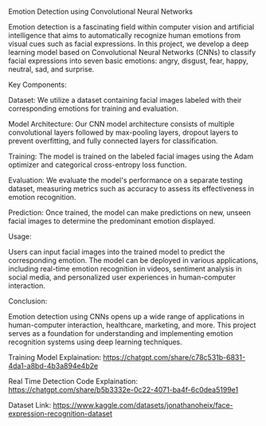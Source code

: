 
Emotion Detection using Convolutional Neural Networks

Emotion detection is a fascinating field within computer vision and artificial intelligence that aims to automatically recognize human emotions from visual cues such as facial expressions. In this project, we develop a deep learning model based on Convolutional Neural Networks (CNNs) to classify facial expressions into seven basic emotions: angry, disgust, fear, happy, neutral, sad, and surprise.


Key Components:

Dataset: We utilize a dataset containing facial images labeled with their corresponding emotions for training and evaluation.

Model Architecture: Our CNN model architecture consists of multiple convolutional layers followed by max-pooling layers, dropout layers to prevent overfitting, and fully connected layers for classification.

Training: The model is trained on the labeled facial images using the Adam optimizer and categorical cross-entropy loss function.

Evaluation: We evaluate the model's performance on a separate testing dataset, measuring metrics such as accuracy to assess its effectiveness in emotion recognition.

Prediction: Once trained, the model can make predictions on new, unseen facial images to determine the predominant emotion displayed.


Usage:

Users can input facial images into the trained model to predict the corresponding emotion.
The model can be deployed in various applications, including real-time emotion recognition in videos, sentiment analysis in social media, and personalized user experiences in human-computer interaction.


Conclusion:

Emotion detection using CNNs opens up a wide range of applications in human-computer interaction, healthcare, marketing, and more. This project serves as a foundation for understanding and implementing emotion recognition systems using deep learning techniques.

Training Model Explaination: https://chatgpt.com/share/c78c531b-6831-4da1-a8bd-4b3a894e4b2e

Real Time Detection Code Explaination: https://chatgpt.com/share/b5b3332e-0c22-4071-ba4f-6c0dea5199e1

Dataset Link: https://www.kaggle.com/datasets/jonathanoheix/face-expression-recognition-dataset
